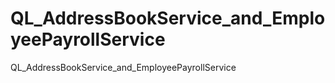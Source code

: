 # QL_AddressBookService_and_EmployeePayrollService
QL_AddressBookService_and_EmployeePayrollService
